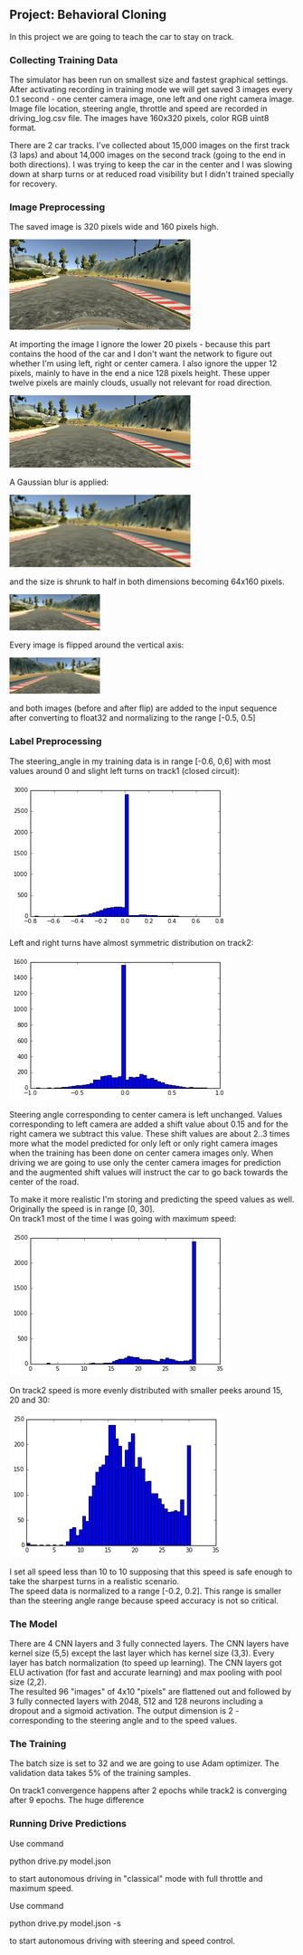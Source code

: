 ## Project: Behavioral Cloning

In this project we are going to teach the car to stay on track.

### Collecting Training Data

The simulator has been run on smallest size and fastest graphical settings.  After activating recording in training mode we will get saved 3 images every 0.1 second - one center camera image, one left and one right camera image.  Image file location, steering angle, throttle and speed are recorded in driving_log.csv file.  The images have 160x320 pixels, color RGB uint8 format.

There are 2 car tracks.  I've collected about 15,000 images on the first track (3 laps) and about 14,000 images on the second track (going to the end in both directions).  I was trying to keep the car in the center and I was slowing down at sharp turns or at reduced road visibility but I didn't trained specially for recovery.

### Image Preprocessing

The saved image is 320 pixels wide and 160 pixels high.  

![Original Image](./pic/img0.png  "img0 - 160x320")

At importing the image I ignore the lower 20 pixels - because this part contains the hood of the car and I don't want the network to figure out whether I'm using left, right or center camera.  I also ignore the upper 12 pixels, mainly to have in the end a nice 128 pixels height.  These upper twelve pixels are mainly clouds, usually not relevant for road direction.

![Stripped Image](./pic/img.png  "img - 128x320")

A Gaussian blur is applied:

![Blurred Image](./pic/img_blur.png  "img_blur - 128x320")

 and the size is shrunk to half in both dimensions becoming 64x160 pixels.  

![Half Size Image](./pic/img_half.png  "img_half - 64x160")

Every  image is flipped around the vertical axis:

![Flipped Image](./pic/img_flip.png  "img_flip - 64x160")

 and both images (before and after flip) are added to the input sequence after converting to float32 and normalizing to the range [-0.5, 0.5]

### Label Preprocessing

The steering_angle in my training data is in range [-0.6, 0,6] with most values around 0 and slight left turns on track1 (closed circuit):

![Track1 steering angle](./pic/tr1_steering_angle.png  "Track1 steering angle")

Left and right turns have almost symmetric distribution on track2:

![Track2 steering angle](./pic/tr2_steering_angle.png  "Track2 steering angle")


Steering angle corresponding to center camera is left unchanged.  Values corresponding to left camera are added a shift value about 0.15 and for the right camera we subtract this value.  These shift values are about 2..3 times more what the model predicted for only left or only right camera images when the training has been done on center camera images only.  When driving we are going to use only the center camera images for prediction and the augmented shift values will instruct the car to go back towards the center of the road.

To make it more realistic I'm storing and predicting the speed values as well.  Originally the speed is in range [0, 30].  
On track1 most of the time I was going with maximum speed:

![Track1 speed distribution](./pic/tr1_speed.png  "Track1 speed distribution")

On track2 speed is more evenly distributed with smaller peeks around 15, 20 and 30:

![Track2 speed distribution](./pic/tr2_speed.png  "Track2 speed distribution")

 I set all speed less than 10 to 10 supposing that this speed is safe enough to take the sharpest turns in a realistic scenario.  
The  speed data is normalized to a range [-0.2, 0.2].  This range is  smaller than the steering angle range because speed accuracy is not so critical.

### The Model

There are 4 CNN layers and 3 fully connected layers.  The CNN layers have kernel size (5,5) except the last layer which has kernel size (3,3).  Every layer has batch normalization (to speed up learning).  The CNN layers got ELU activation (for fast and accurate learning) and max pooling with pool size (2,2).  
The resulted 96 "images" of 4x10 "pixels" are flattened out and followed by 3 fully connected layers with 2048, 512 and 128 neurons including a dropout and a sigmoid activation.  The output dimension is 2 - corresponding to the steering angle and to the speed values.


### The Training

The batch size is set to 32 and we are going to use Adam optimizer.  The validation data takes 5% of the training samples.

On track1 convergence happens after 2 epochs while track2 is converging after 9 epochs.  The huge difference


### Running Drive Predictions

Use command 

python drive.py model.json

to start autonomous driving in "classical" mode  with full throttle and maximum speed.

Use command

python drive.py model.json -s

to start autonomous driving with steering and speed control.

























